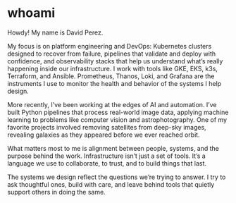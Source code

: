 # whoami
Howdy! My name is David Perez.

My focus is on platform engineering and DevOps: Kubernetes clusters designed to recover from failure, pipelines that validate and deploy with confidence, and observability stacks that help us understand what’s really happening inside our infrastructure. I work with tools like GKE, EKS, k3s, Terraform, and Ansible. Prometheus, Thanos, Loki, and Grafana are the instruments I use to monitor the health and behavior of the systems I help design.

More recently, I’ve been working at the edges of AI and automation. I’ve built Python pipelines that process real-world image data, applying machine learning to problems like computer vision and astrophotography. One of my favorite projects involved removing satellites from deep-sky images, revealing galaxies as they appeared before we ever reached orbit.

What matters most to me is alignment between people, systems, and the purpose behind the work. Infrastructure isn’t just a set of tools. It’s a language we use to collaborate, to trust, and to build things that last.

The systems we design reflect the questions we’re trying to answer. I try to ask thoughtful ones, build with care, and leave behind tools that quietly support others in doing the same.